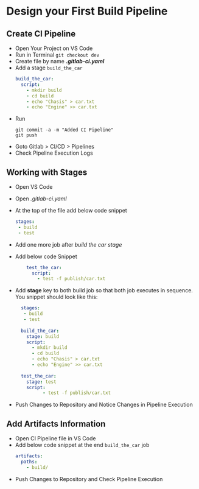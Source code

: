 # Design your First Build Pipeline

## Create CI Pipeline
- Open Your Project on VS Code
- Run in Terminal `git checkout dev`
- Create file by name **_.gitlab-ci.yaml_**
- Add a stage `build_the_car`
  ```yaml
  build_the_car:
    script:
      - mkdir build
      - cd build
      - echo "Chasis" > car.txt
      - echo "Engine" >> car.txt
  ```
- Run
  ```git
  git commit -a -m "Added CI Pipeline"
  git push
    ```
- Goto Gitlab > CI/CD > Pipelines
- Check Pipeline Execution Logs


## Working with Stages

- Open VS Code
- Open _.gitlab-ci.yaml_
- At the top of the file add below code snippet
    ```yaml
    stages:
     - build
     - test
    ```
- Add one more job after _build the car stage_
- Add below code Snippet
    ```yaml
        test_the_car:
          script:
            - test -f publish/car.txt
    ```
- Add **stage** key to both build job so that both job executes in sequence. You snippet should look like this:
  ```yaml
    stages:
     - build
     - test
    
    build_the_car:
      stage: build
      script:
        - mkdir build
        - cd build
        - echo "Chasis" > car.txt
        - echo "Engine" >> car.txt
     
    test_the_car:
      stage: test
      script:
            - test -f publish/car.txt
  ```

- Push Changes to Repository and Notice Changes in Pipeline Execution


## Add Artifacts Information

- Open CI Pipeline file in VS Code
- Add below code snippet at the end `build_the_car` job
    ```yaml
    artifacts:
      paths:
        - build/
    ```
- Push Changes  to Repository and Check Pipeline Execution
